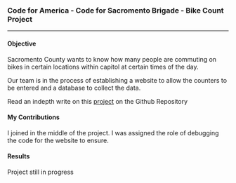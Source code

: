 ### Code for America - Code for Sacromento Brigade - Bike Count Project
***

#### Objective

Sacromento County wants to know how many people are commuting on bikes in certain locations within capitol at certain times of the day.

Our team is in the process of establishing a website to allow the counters to be entered and a database to collect the data. 

Read an indepth write on this [project](https://github.com/wleddy/bikeandwalk) on the Github Repository

#### My Contributions

I joined in the middle of the project. I was assigned the role of debugging the code for the website to ensure. 

#### Results

Project still in progress
